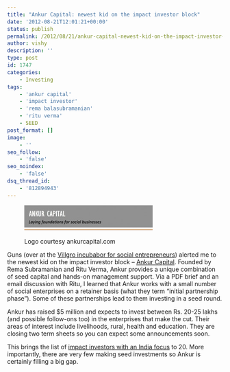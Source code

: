 ```yaml
---
title: "Ankur Capital: newest kid on the impact investor block"
date: '2012-08-21T12:01:21+00:00'
status: publish
permalink: /2012/08/21/ankur-capital-newest-kid-on-the-impact-investor-block
author: vishy
description: ''
type: post
id: 1747
categories:
    - Investing
tags:
    - 'ankur capital'
    - 'impact investor'
    - 'rema balasubramanian'
    - 'ritu verma'
    - SEED
post_format: []
image:
    - ''
seo_follow:
    - 'false'
seo_noindex:
    - 'false'
dsq_thread_id:
    - '812894943'
---
```

<figure aria-describedby="caption-attachment-1751" class="wp-caption alignleft" id="attachment_1751" style="width: 300px">

[![](../../../../uploads/2012/08/ankur_capital_logo-300x59.jpeg "ankur_capital_logo")](../../../../uploads/2012/08/ankur_capital_logo.jpeg)<figcaption class="wp-caption-text" id="caption-attachment-1751">Logo courtesy ankurcapital.com</figcaption></figure>

Guns (over at the [Villgro incubabor for social entrepreneurs](http://www.techsangam.com/2012/06/19/villgro-launches-high-touch-training-program-for-social-entrepreneurs/)) alerted me to the newest kid on the impact investor block – [Ankur Capital](http://www.ankurcapital.com/). Founded by Rema Subramanian and Ritu Verma, Ankur provides a unique combination of seed capital and hands-on management support. Via a PDF brief and an email discussion with Ritu, I learned that Ankur works with a small number of social enterprises on a retainer basis (what they term “initial partnership phase”). Some of these partnerships lead to them investing in a seed round.

Ankur has raised $5 million and expects to invest between Rs. 20-25 lakhs (and possible follow-ons too) in the enterprises that make the cut. Their areas of interest include livelihoods, rural, health and education. They are closing two term sheets so you can expect some announcements soon.

This brings the list of [impact investors with an India focus](http://www.techsangam.com/2011/10/02/impact-investing-landscape-in-india/) to 20. More importantly, there are very few making seed investments so Ankur is certainly filling a big gap.